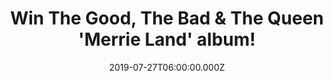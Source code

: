 ---
campaign-uuid: "c-7b85dc5b-6ff5-41b7-8045-a6cc227eca3f"
type: "Competition"
category: "Music"
date: "2019-07-27T06:00:00.000Z"
end-date: "2019-09-27T23:59:00.000Z"
disable-form: false
is_promoted: false
has_entry_page: true
title: "Win The Good, The Bad & The Queen 'Merrie Land' album!"
competition-description: "<p>'Merrie Land' is The Good, The Bad & The Queen first\
  \ album in 11 years. An amazing album\_where the British identity is pulled into\
  \ focus\_& the inspiration from travels in the North of England had the most impact\
  \ on the group.</p> <p>We are giving away a copy of their album to one lucky NME\
  \ AAA member to win.</p>\n<p>Want it? Click below for a chance to win!</p>\n"
hero-header: "Win The Good, The Bad & The Queen 'Merrie Land' album!"
terms-confirmation: "N/A"
banner-img: "https://assets.expresslyapp.com/asset-1c84e315-1376-49f8-865e-a0e17c52a4e3.jpg"
logo-left-href: "aaa.nme.com"
logo-left-image: "https://assets.expresslyapp.com/asset-49b10cb1-cd57-4b9b-a8ef-0eb582ca6c5b.jpg"
logo-left-title: "NMEAAA"
bg-image-hero: "https://assets.expresslyapp.com/asset-39b78752-7b46-4cdb-865e-b41c96cfc342.jpg"
bg-image-first: "https://assets.expresslyapp.com/asset-229773a4-dfe1-413d-b26f-b4fad615e809.jpg"
section1-content: "<p>We are giving away the first album in 11 years from the talented\
  \ band The Good, The Bad & The Queen: 'Merrie Land'. An amazing album\_where the\
  \ British identity is pulled into focus\_& the inspiration from travels in the North\
  \ of England had the most impact on the group.</p>\n<p>Introduction, Lady Boston,\
  \ Ribbons... are some of the hits you could find in the cd. Want to add it to your\
  \ collection?</p>\n<p>Click below for a chance to win.</p>\n"
entry-title: "Win The Good, The Bad & The Queen 'Merrie Land' album!"
entry-content: "<p>Enter the draw to win The Good, The Bad &amp; The Queen 'Merrie\
  \ Land' album by completing the form below before 23:59 on the 27th of September\
  \ 2019.</p>\n"
has-winner: false
prize-description: "The Good, The Bad & The Queen 'Merrie Land' album."
special-conditions: "Multiple entries are allowed up to one every day."
country-restrictions:
- "GB"
---